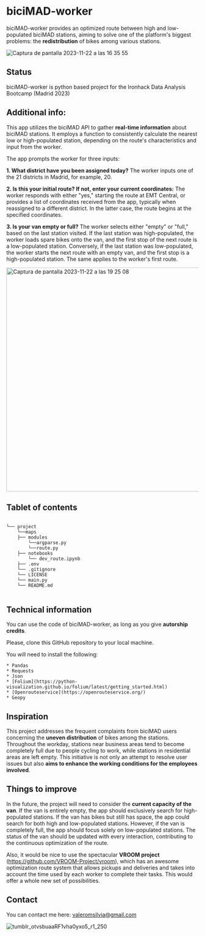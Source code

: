 

# __biciMAD-worker__

biciMAD-worker provides an optimized route between high and low-populated biciMAD stations, aiming to solve one of the platform's biggest problems: the **redistribution** of bikes among various stations.

![Captura de pantalla 2023-11-22 a las 16 35 55](https://github.com/silviluliuma/ih_datamadpt0923_project_m1/assets/138609959/4add47cd-53ff-4b07-9463-e03914177fd5)


## **Status**

biciMAD-worker is python based project for the Ironhack Data Analysis Bootcamp (Madrid 2023)

## **Additional info:**

This app utilizes the biciMAD API to gather **real-time information** about biciMAD stations. It employs a function to consistently calculate the nearest low or high-populated station, depending on the route's characteristics and input from the worker.

The app prompts the worker for three inputs:

**1. What district have you been assigned today?** The worker inputs one of the 21 districts in Madrid, for example, 20.

**2. Is this your initial route? If not, enter your current coordinates:** The worker responds with either "yes," starting the route at EMT Central, or provides a list of coordinates received from the app, typically when reassigned to a different district. In the latter case, the route begins at the specified coordinates.

**3. Is your van empty or full?** The worker selects either "empty" or "full," based on the last station visited. If the last station was high-populated, the worker loads spare bikes onto the van, and the first stop of the next route is a low-populated station. Conversely, if the last station was low-populated, the worker starts the next route with an empty van, and the first stop is a high-populated station. The same applies to the worker's first route.

<img width="587" alt="Captura de pantalla 2023-11-22 a las 19 25 08" src="https://github.com/silviluliuma/ih_datamadpt0923_project_m1/assets/138609959/39526901-5afb-4be3-a587-70e537db7455">


## **Tablet of contents**

```

└── project
    └──maps 
    ├── modules
        └──argparse.py 
        └──route.py 
    ├── notebooks
        └── dev_route.ipynb
    ├── .env 
    └── .gitignore
    └── LICENSE
    └── main.py
    └── README.md
    
```
## **Technical information**

You can use the code of biciMAD-worker, as long as you give **autorship credits**. 

Please, clone this GitHub repository to your local machine.

You will need to install the following:

    * Pandas
    * Requests
    * Json
    * [Folium](https://python-visualization.github.io/folium/latest/getting_started.html)
    * [Openrouteservice](https://openrouteservice.org/)
    * Geopy

## **Inspiration**

This project addresses the frequent complaints from biciMAD users concerning the **uneven distribution** of bikes among the stations. Throughout the workday, stations near business areas tend to become completely full due to people cycling to work, while stations in residential areas are left empty. This initiative is not only an attempt to resolve user issues but also **aims to enhance the working conditions for the employees involved**.

## **Things to improve**

In the future, the project will need to consider the **current capacity of the van**. If the van is entirely empty, the app should exclusively search for high-populated stations. If the van has bikes but still has space, the app could search for both high and low-populated stations. However, if the van is completely full, the app should focus solely on low-populated stations. The status of the van should be updated with every interaction, contributing to the continuous optimization of the route.

Also, it would be nice to use the spectacular **VROOM project** (https://github.com/VROOM-Project/vroom), which has an awesome optimization route system that allows pickups and deliveries and takes into account the time used by each worker to complete their tasks. This would offer a whole new set of possibilities.

## **Contact**

You can contact me here: valeromsilvia@gmail.com

![tumblr_otvsbuaaRF1vha0yxo5_r1_250](https://github.com/silviluliuma/ih_datamadpt0923_project_m1/assets/138609959/f597f7de-0741-4079-a9ac-a94b92359e8a)
